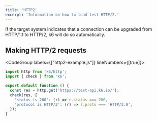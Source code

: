 ```yaml
---
title: 'HTTP2'
excerpt: 'Information on how to load test HTTP/2.'
---
```


If the target system indicates that a connection can be upgraded from HTTP/1.1 to HTTP/2, k6 will do so automatically.

## Making HTTP/2 requests

<CodeGroup labels={["http2-example.js"]} lineNumbers={[true]}>

```javascript
import http from 'k6/http';
import { check } from 'k6';

export default function () {
  const res = http.get('https://test-api.k6.io/');
  check(res, {
    'status is 200': (r) => r.status === 200,
    'protocol is HTTP/2': (r) => r.proto === 'HTTP/2.0',
  });
}
```

</CodeGroup>
